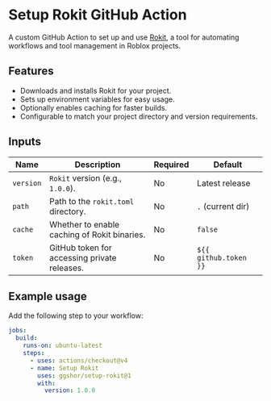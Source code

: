 # Setup Rokit GitHub Action

A custom GitHub Action to set up and use [Rokit](https://github.com/rojo-rbx/rokit), a tool for automating workflows and tool management in Roblox projects.

## Features

- Downloads and installs Rokit for your project.
- Sets up environment variables for easy usage.
- Optionally enables caching for faster builds.
- Configurable to match your project directory and version requirements.

## Inputs

| Name     | Description                                    | Required | Default              |
|----------|------------------------------------------------|----------|----------------------|
| `version`| `Rokit` version (e.g., `1.0.0`).               | No       | Latest release       |
| `path`   | Path to the `rokit.toml` directory.            | No       | `.` (current dir)    |
| `cache`  | Whether to enable caching of Rokit binaries.   | No       | `false`              |
| `token`  | GitHub token for accessing private releases.   | No       | `${{ github.token }}`|

## Example usage

Add the following step to your workflow:

```yaml
jobs:
  build:
    runs-on: ubuntu-latest
    steps:
      - uses: actions/checkout@v4
      - name: Setup Rokit
        uses: ggshor/setup-rokit@1
        with:
          version: 1.0.0

